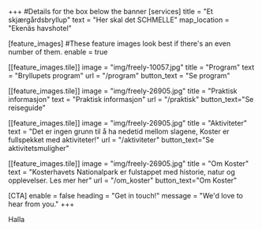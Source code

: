 +++
#Details for the box below the banner
[services]
  title = "Et skjærgårdsbryllup"
  text = "Her skal det SCHMELLE"
  map_location = "Ekenäs havshotel"



[feature_images]
#These feature images look best if there's an even number of them.
  enable = true

  [[feature_images.tile]]
    image = "img/freely-10057.jpg"
    title = "Program"
    text = "Bryllupets program"
    url = "/program"
    button_text = "Se program"

  [[feature_images.tile]]
    image = "img/freely-26905.jpg"
    title = "Praktisk informasjon"
    text = "Praktisk informasjon"
    url = "/praktisk"
    button_text="Se reiseguide"

  [[feature_images.tile]]
    image = "img/freely-26905.jpg"
    title = "Aktiviteter"
    text = "Det er ingen grunn til å ha nedetid mellom slagene, Koster er fullspekket med aktiviteter!"
    url = "/aktiviteter"
    button_text="Se aktivitetsmuligher"

  [[feature_images.tile]]
    image = "img/freely-26905.jpg"
    title = "Om Koster"
    text = "Kosterhavets Nationalpark er fulstappet med historie, natur og opplevelser. Les mer her"
    url = "/om_koster"
    button_text="Om Koster"


[CTA]
  enable = false
  heading = "Get in touch!"
  message = "We'd love to hear from you."
+++


Halla
